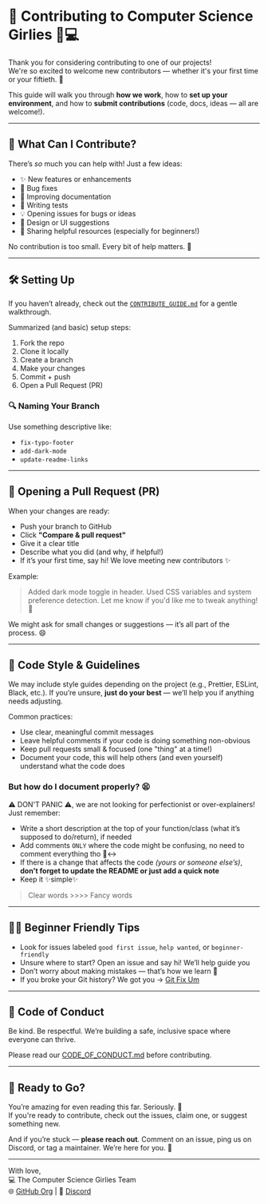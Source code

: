 # 💖 Contributing to Computer Science Girlies 👩💻

Thank you for considering contributing to one of our projects!  
We're so excited to welcome new contributors — whether it's your first time or your fiftieth. 🙌

This guide will walk you through **how we work**, how to **set up your environment**, and how to **submit contributions** (code, docs, ideas — all are welcome!).

---

## 🧁 What Can I Contribute?

There’s *so* much you can help with! Just a few ideas:

- ✨ New features or enhancements
- 🐛 Bug fixes
- 📝 Improving documentation
- 🧪 Writing tests
- 💡 Opening issues for bugs or ideas
- 🎨 Design or UI suggestions
- 🔗 Sharing helpful resources (especially for beginners!)

No contribution is too small. Every bit of help matters. 💛

---

## 🛠️ Setting Up

If you haven’t already, check out the [`CONTRIBUTE_GUIDE.md`](./CONTRIBUTE_GUIDE.md) for a gentle walkthrough.

Summarized (and basic) setup steps:
1. Fork the repo
2. Clone it locally
3. Create a branch
4. Make your changes
5. Commit + push
6. Open a Pull Request (PR)

### 🔍 Naming Your Branch

Use something descriptive like:

- `fix-typo-footer`
- `add-dark-mode`
- `update-readme-links`

---

## 📢 Opening a Pull Request (PR)

When your changes are ready:

- Push your branch to GitHub
- Click **"Compare & pull request"**
- Give it a clear title
- Describe what you did (and why, if helpful!)
- If it’s your first time, say hi! We love meeting new contributors ✨

Example:

> Added dark mode toggle in header. Used CSS variables and system preference detection. Let me know if you'd like me to tweak anything! 💅

We might ask for small changes or suggestions — it’s all part of the process. 😄

---

## 🧼 Code Style & Guidelines

We may include style guides depending on the project (e.g., Prettier, ESLint, Black, etc.). If you’re unsure, **just do your best** — we’ll help you if anything needs adjusting.

Common practices:
- Use clear, meaningful commit messages
- Leave helpful comments if your code is doing something non-obvious
- Keep pull requests small & focused (one "thing" at a time!)
- Document your code, this will help others (and even yourself) understand what the code does

### But how do I document properly? 😫
⚠️ DON'T PANIC ⚠️, we are not looking for perfectionist or over-explainers!
Just remember:
- Write a short description at the top of your function/class (what it’s supposed to do/return), if needed
- Add comments `ONLY` where the code might be confusing, no need to comment everything tho 🙂‍↔️
- If there is a change that affects the code *(yours or someone else’s)*, **don't forget to update the README or just add a quick note**
- Keep it ✨simple✨

> Clear words >>>> Fancy words 

---

## 🙋‍♀️ Beginner Friendly Tips

- Look for issues labeled `good first issue`, `help wanted`, or `beginner-friendly`
- Unsure where to start? Open an issue and say hi! We’ll help guide you
- Don’t worry about making mistakes — that’s how we learn 💜
- If you broke your Git history? We got you → [Git Fix Um](https://sethrobertson.github.io/GitFixUm/fixup.html)

---

## 🧠 Code of Conduct

Be kind. Be respectful. We’re building a safe, inclusive space where everyone can thrive.

Please read our [CODE_OF_CONDUCT.md](./CODE_OF_CONDUCT.md) before contributing.

---

## 🚀 Ready to Go?

You’re amazing for even reading this far. Seriously. 🥹  
If you're ready to contribute, check out the issues, claim one, or suggest something new.

And if you’re stuck — **please reach out**. Comment on an issue, ping us on Discord, or tag a maintainer. We’re here for you. 💬

---

With love,  
💻 The Computer Science Girlies Team  
🌐 [GitHub Org](https://github.com/Computer-Science-Girlies) | 💬 [Discord](https://discord.gg/uqMwZvXHBE)

